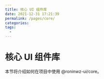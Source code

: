 ```yaml
---
title: 核心 UI 组件库
date: 2021-12-31 17:21:39
permalink: /pages/core/
categories:
tags:
  -
---
```


# 核心 UI 组件库

本节将介绍如何在项目中使用 @roninwz-ui/core。

